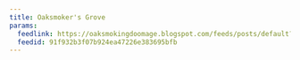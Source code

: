 ```yaml
---
title: Oaksmoker's Grove
params:
  feedlink: https://oaksmokingdoomage.blogspot.com/feeds/posts/default?alt=rss
  feedid: 91f932b3f07b924ea47226e383695bfb
---
```

